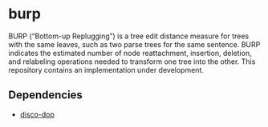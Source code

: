 burp
====

BURP (“Bottom-up Replugging”) is a tree edit distance measure for trees with
the same leaves, such as two parse trees for the same sentence. BURP indicates
the estimated number of node reattachment, insertion, deletion, and relabeling
operations needed to transform one tree into the other. This repository
contains an implementation under development.

Dependencies
------------

* [disco-dop](https://github.com/andreasvc/disco-dop)
